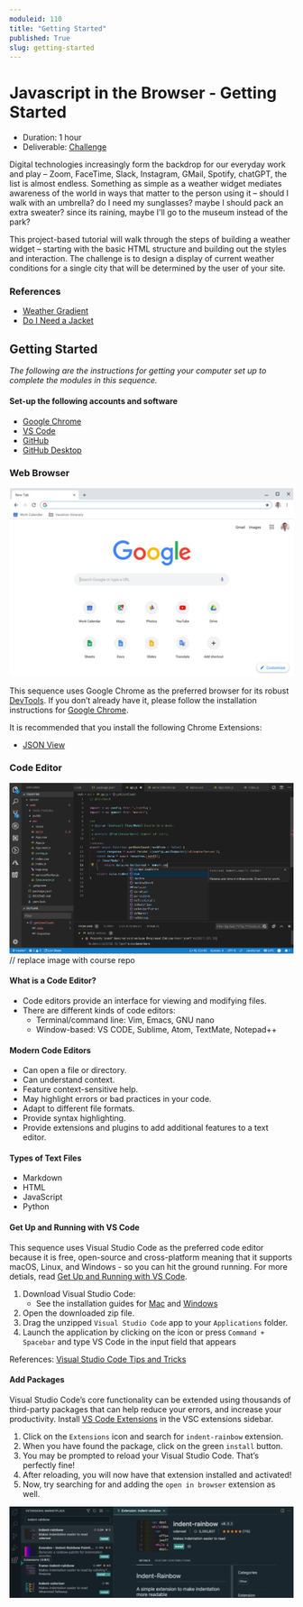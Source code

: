 ```yaml
---
moduleid: 110
title: "Getting Started"
published: True
slug: getting-started
---
```


# Javascript in the Browser - Getting Started

* Duration: 1 hour
* Deliverable: [Challenge](#challenge) 

Digital technologies increasingly form the backdrop for our everyday work and play – Zoom, FaceTime, Slack, Instagram, GMail, Spotify, chatGPT, the list is almost endless. Something as simple as a weather widget mediates awareness of the world in ways that matter to the person using it – should I walk with an umbrella? do I need my sunglasses? maybe I should pack an extra sweater? since its raining, maybe I'll go to the museum instead of the park?

This project-based tutorial will walk through the steps of building a weather widget – starting with the basic HTML structure and building out the styles and interaction. The challenge is to design a display of current weather conditions for a single city that will be determined by the user of your site.

### References

* [Weather Gradient](https://weathergradient.com/)
* [Do I Need a Jacket](https://doineedajacket.com/)

## Getting Started

_The following are the instructions for getting your computer set up to complete the modules in this sequence._

#### Set-up the following accounts and software

* [Google Chrome](https://www.google.com/chrome/downloads/) 
* [VS Code](https://code.visualstudio.com/)
* [GitHub](https://github.com/)
* [GitHub Desktop](https://desktop.github.com/)

### Web Browser

![google chrome browser](assets/google-chrome-01.png)

This sequence uses Google Chrome as the preferred browser for its robust [DevTools](https://developer.chrome.com/docs/devtools/). If you don’t already have it, please follow the installation instructions for [Google Chrome](https://www.google.com/chrome/downloads/).

It is recommended that you install the following Chrome Extensions:

* [JSON View](https://chrome.google.com/webstore/detail/jsonvue/chklaanhfefbnpoihckbnefhakgolnmc)

### Code Editor
![visual studio code](assets/visual-studio-code-01.png) // replace image with course repo

#### What is a Code Editor?

* Code editors provide an interface for viewing and modifying files.
* There are different kinds of code editors:
  * Terminal/command line: Vim, Emacs, GNU nano
  * Window-based: VS CODE, Sublime, Atom, TextMate, Notepad++

#### Modern Code Editors

* Can open a file or directory.
* Can understand context.
 * Feature context-sensitive help.
 * May highlight errors or bad practices in your code.
 * Adapt to different file formats.
 * Provide syntax highlighting. 
* Provide extensions and plugins to add additional features to a text editor.

#### Types of Text Files

* Markdown
* HTML
* JavaScript
* Python

#### Get Up and Running with VS Code

This sequence uses Visual Studio Code as the preferred code editor because it is free, open-source and cross-platform meaning that it supports macOS, Linux, and Windows - so you can hit the ground running. For more detials, read [Get Up and Running with VS Code](). 

1. Download Visual Studio Code:
   * See the installation guides for [Mac](https://code.visualstudio.com/docs/setup/mac) and [Windows](https://code.visualstudio.com/docs/setup/windows)
2. Open the downloaded zip file.
3. Drag the unzipped `Visual Studio Code` app to your `Applications` folder.
4. Launch the application by clicking on the icon or press `Command + Spacebar` and type VS Code in the input field that appears

References: [Visual Studio Code Tips and Tricks](https://code.visualstudio.com/docs/getstarted/tips-and-tricks)

#### Add Packages

Visual Studio Code’s core functionality can be extended using thousands of third-party packages that can help reduce your errors, and increase your productivity. Install [VS Code Extensions](https://code.visualstudio.com/docs/editor/extension-marketplace) in the VSC extensions sidebar.

1. Click on the `Extensions` icon and search for `indent-rainbow` extension.
2. When you have found the package, click on the green `install` button.
3. You may be prompted to reload your Visual Studio Code. That’s perfectly fine!
4. After reloading, you will now have that extension installed and activated!
5. Now, try searching for and adding the `open in browser` extension as well.

![](./images/111/111-39.png)

